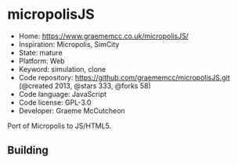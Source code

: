 # micropolisJS

- Home: https://www.graememcc.co.uk/micropolisJS/
- Inspiration: Micropolis, SimCity
- State: mature
- Platform: Web
- Keyword: simulation, clone
- Code repository: https://github.com/graememcc/micropolisJS.git (@created 2013, @stars 333, @forks 58)
- Code language: JavaScript
- Code license: GPL-3.0
- Developer: Graeme McCutcheon

Port of Micropolis to JS/HTML5.

## Building
